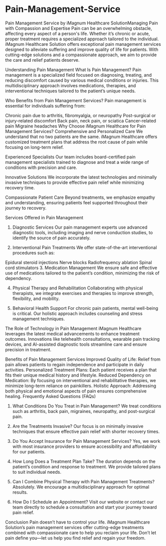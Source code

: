 # Pain-Management-Service
Pain Management Service by iMagnum Healthcare SolutionManaging Pain with Compassion and Expertise
Pain can be an overwhelming obstacle, affecting every aspect of a person's life. Whether it’s chronic or acute, proper treatment requires a specialized approach tailored to the individual. iMagnum Healthcare Solution offers exceptional pain management services designed to alleviate suffering and improve quality of life for patients. With cutting-edge solutions and a compassionate approach, we aim to provide the care and relief patients deserve.

Understanding Pain Management
What Is Pain Management?
Pain management is a specialized field focused on diagnosing, treating, and reducing discomfort caused by various medical conditions or injuries. This multidisciplinary approach involves medications, therapies, and interventional techniques tailored to the patient’s unique needs.

Who Benefits from Pain Management Services?
Pain management is essential for individuals suffering from:

Chronic pain due to arthritis, fibromyalgia, or neuropathy
Post-surgical or injury-related discomfort
Back pain, neck pain, or sciatica
Cancer-related pain
Migraine headaches
Why Choose iMagnum Healthcare for Pain Management Services?
Comprehensive and Personalized Care
We understand that no two patients are the same. iMagnum Healthcare offers customized treatment plans that address the root cause of pain while focusing on long-term relief.

Experienced Specialists
Our team includes board-certified pain management specialists trained to diagnose and treat a wide range of conditions with precision and care.

Innovative Solutions
We incorporate the latest technologies and minimally invasive techniques to provide effective pain relief while minimizing recovery time.

Compassionate Patient Care
Beyond treatments, we emphasize empathy and understanding, ensuring patients feel supported throughout their journey to recovery.

Services Offered in Pain Management
1. Diagnostic Services
Our pain management experts use advanced diagnostic tools, including imaging and nerve conduction studies, to identify the source of pain accurately.

2. Interventional Pain Treatments
We offer state-of-the-art interventional procedures such as:

Epidural steroid injections
Nerve blocks
Radiofrequency ablation
Spinal cord stimulators
3. Medication Management
We ensure safe and effective use of medications tailored to the patient’s condition, minimizing the risk of dependency.

4. Physical Therapy and Rehabilitation
Collaborating with physical therapists, we integrate exercises and therapies to improve strength, flexibility, and mobility.

5. Behavioral Health Support
For chronic pain patients, mental well-being is critical. Our holistic approach includes counseling and stress management techniques.

The Role of Technology in Pain Management
iMagnum Healthcare leverages the latest medical advancements to enhance treatment outcomes. Innovations like telehealth consultations, wearable pain tracking devices, and AI-assisted diagnostic tools streamline care and ensure precision in treatment.

Benefits of Pain Management Services
Improved Quality of Life: Relief from pain allows patients to regain independence and participate in daily activities.
Personalized Treatment Plans: Each patient receives a plan that fits their unique medical history and lifestyle.
Reduced Dependency on Medication: By focusing on interventional and rehabilitative therapies, we minimize long-term reliance on painkillers.
Holistic Approach: Addressing both physical and emotional aspects of pain ensures comprehensive healing.
Frequently Asked Questions (FAQs)
1. What Conditions Do You Treat in Pain Management?
We treat conditions such as arthritis, back pain, migraines, neuropathy, and post-surgical pain.

2. Are the Treatments Invasive?
Our focus is on minimally invasive techniques that ensure effective pain relief with shorter recovery times.

3. Do You Accept Insurance for Pain Management Services?
Yes, we work with most insurance providers to ensure accessibility and affordability for our patients.

4. How Long Does a Treatment Plan Take?
The duration depends on the patient’s condition and response to treatment. We provide tailored plans to suit individual needs.

5. Can I Combine Physical Therapy with Pain Management Treatments?
Absolutely. We encourage a multidisciplinary approach for optimal results.

6. How Do I Schedule an Appointment?
Visit our website or contact our team directly to schedule a consultation and start your journey toward pain relief.

Conclusion
Pain doesn’t have to control your life. iMagnum Healthcare Solution’s pain management services offer cutting-edge treatments combined with compassionate care to help you reclaim your life. Don’t let pain define you—let us help you find relief and regain your freedom.
